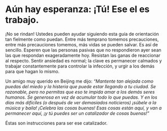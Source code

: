 # Aún hay esperanza: ¡Tú! Ese el es trabajo.

¡No se rindan! Ustedes pueden ayudar siguiendo esta guía de orientación tan fielmente como puedan. Entre más temprano tomemos precauciones, entre más precauciones tomemos, más vidas se pueden salvar. Es así de sencillo. Esperen que las personas pasivas que no respondieron ayer sean las que respondan exageradamente hoy. Resistan las ganas de reaccionar al respecto. Sentir ansiedad es normal; la clave es permanecer calmados y trabajar constantemente para controlar la infección, y urgir a los demás para que hagan lo mismo.

Un amigo muy querido en Beijing me dijo: _“Mantente tan alejada como puedas del miedo y la histeria que puede estar llegando a tu ciudad. Se razonable, pero no permitas que eso te impida amar a los demás seres humanos. Se generosa en vez de acumular todo lo que puedas. Y en los días más difíciles (o después de ver demasiados noticieros) ¡súbele a la música y baila! ¡Celebra las cosas buenas! Esas cosas están aquí, y van a permanecer aquí, ¡y tú puedes ser un catalizador de cosas buenas!”_

Éstas son instrucciones para ser ese catalizador.
